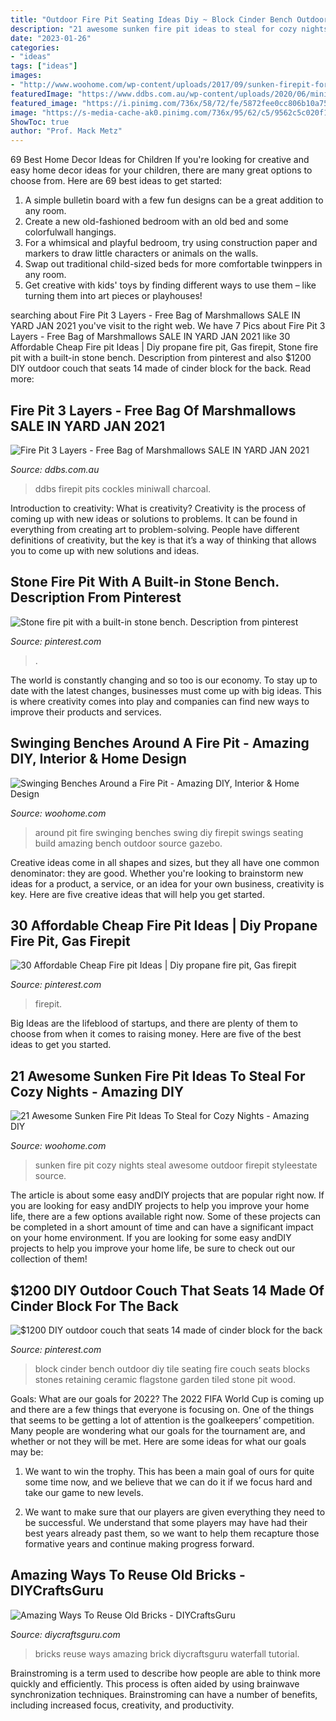 ```yaml
---
title: "Outdoor Fire Pit Seating Ideas Diy ~ Block Cinder Bench Outdoor Diy Tile Seating Fire Couch Seats Blocks Stones Retaining Ceramic Flagstone Garden Tiled Stone Pit Wood"
description: "21 awesome sunken fire pit ideas to steal for cozy nights"
date: "2023-01-26"
categories:
- "ideas"
tags: ["ideas"]
images:
- "http://www.woohome.com/wp-content/uploads/2017/09/sunken-firepit-for-cozy-nights-7.jpg"
featuredImage: "https://www.ddbs.com.au/wp-content/uploads/2020/06/miniwall-firepit-oatmeal-charcoal-peter-scaled.jpg"
featured_image: "https://i.pinimg.com/736x/58/72/fe/5872fee0cc806b10a7580d6448280170.jpg"
image: "https://s-media-cache-ak0.pinimg.com/736x/95/62/c5/9562c5c020f101c044ca0d1998e82604.jpg"
ShowToc: true
author: "Prof. Mack Metz"
---
```



69 Best Home Decor Ideas for Children
If you're looking for creative and easy home decor ideas for your children, there are many great options to choose from. Here are 69 best ideas to get started: 
1. A simple bulletin board with a few fun designs can be a great addition to any room. 
2. Create a new old-fashioned bedroom with an old bed and some colorfulwall hangings. 
3. For a whimsical and playful bedroom, try using construction paper and markers to draw little characters or animals on the walls. 
4. Swap out traditional child-sized beds for more comfortable twinppers in any room. 
5. Get creative with kids' toys by finding different ways to use them – like turning them into art pieces or playhouses! 

	

		
searching about Fire Pit 3 Layers - Free Bag of Marshmallows SALE IN YARD JAN 2021 you've visit to the right web. We have 7 Pics about Fire Pit 3 Layers - Free Bag of Marshmallows SALE IN YARD JAN 2021 like 30 Affordable Cheap Fire pit Ideas | Diy propane fire pit, Gas firepit, Stone fire pit with a built-in stone bench. Description from pinterest and also $1200 DIY outdoor couch that seats 14 made of cinder block for the back. Read more:
		
    
## Fire Pit 3 Layers - Free Bag Of Marshmallows SALE IN YARD JAN 2021

<img loading=lazy src="https://www.ddbs.com.au/wp-content/uploads/2020/06/miniwall-firepit-oatmeal-charcoal-peter-scaled.jpg" onerror="this.onerror=null;this.src='https://tse4.mm.bing.net/th?id=OIP.Gj1LLh2QB9ZpZCBGnrUzigHaHL&amp;pid=15.1';" alt="Fire Pit 3 Layers - Free Bag of Marshmallows SALE IN YARD JAN 2021">

_Source: ddbs.com.au_

>ddbs firepit pits cockles miniwall charcoal. 

	

Introduction to creativity: What is creativity?
Creativity is the process of coming up with new ideas or solutions to problems. It can be found in everything from creating art to problem-solving. People have different definitions of creativity, but the key is that it’s a way of thinking that allows you to come up with new solutions and ideas.

    
## Stone Fire Pit With A Built-in Stone Bench. Description From Pinterest

<img loading=lazy src="https://i.pinimg.com/736x/3b/90/7d/3b907d38f33c8f9edf5c46eeaee29e09--backyard-fire-pits-outdoor-fire-pits.jpg" onerror="this.onerror=null;this.src='https://tse3.mm.bing.net/th?id=OIP.Wv9tAg6yd27wgyaau3xm8ADYEg&amp;pid=15.1';" alt="Stone fire pit with a built-in stone bench. Description from pinterest">

_Source: pinterest.com_

>. 

	

The world is constantly changing and so too is our economy. To stay up to date with the latest changes, businesses must come up with big ideas. This is where creativity comes into play and companies can find new ways to improve their products and services.

    
## Swinging Benches Around A Fire Pit - Amazing DIY, Interior &amp; Home Design

<img loading=lazy src="http://www.woohome.com/wp-content/uploads/2014/10/swing-around-a-firepit-6.jpg" onerror="this.onerror=null;this.src='https://tse3.mm.bing.net/th?id=OIP.ePAbQJdGSrrG3Yj_ScOBlgHaFY&amp;pid=15.1';" alt="Swinging Benches Around a Fire Pit - Amazing DIY, Interior &amp; Home Design">

_Source: woohome.com_

>around pit fire swinging benches swing diy firepit swings seating build amazing bench outdoor source gazebo. 

	

Creative ideas come in all shapes and sizes, but they all have one common denominator: they are good. Whether you're looking to brainstorm new ideas for a product, a service, or an idea for your own business, creativity is key. Here are five creative ideas that will help you get started.

    
## 30 Affordable Cheap Fire Pit Ideas | Diy Propane Fire Pit, Gas Firepit

<img loading=lazy src="https://i.pinimg.com/736x/58/72/fe/5872fee0cc806b10a7580d6448280170.jpg" onerror="this.onerror=null;this.src='https://tse1.mm.bing.net/th?id=OIP.MiZQbzS3NuVYmW1xrZ0qIgHaLH&amp;pid=15.1';" alt="30 Affordable Cheap Fire pit Ideas | Diy propane fire pit, Gas firepit">

_Source: pinterest.com_

>firepit. 

	

Big Ideas are the lifeblood of startups, and there are plenty of them to choose from when it comes to raising money. Here are five of the best ideas to get you started.

    
## 21 Awesome Sunken Fire Pit Ideas To Steal For Cozy Nights - Amazing DIY

<img loading=lazy src="http://www.woohome.com/wp-content/uploads/2017/09/sunken-firepit-for-cozy-nights-7.jpg" onerror="this.onerror=null;this.src='https://tse3.mm.bing.net/th?id=OIP.ABRIuNq92EtkkGhfLnp0wwHaK8&amp;pid=15.1';" alt="21 Awesome Sunken Fire Pit Ideas To Steal for Cozy Nights - Amazing DIY">

_Source: woohome.com_

>sunken fire pit cozy nights steal awesome outdoor firepit styleestate source. 

	

The article is about some easy andDIY projects that are popular right now.
If you are looking for easy andDIY projects to help you improve your home life, there are a few options available right now. Some of these projects can be completed in a short amount of time and can have a significant impact on your home environment. If you are looking for some easy andDIY projects to help you improve your home life, be sure to check out our collection of them!

    
## $1200 DIY Outdoor Couch That Seats 14 Made Of Cinder Block For The Back

<img loading=lazy src="https://s-media-cache-ak0.pinimg.com/736x/95/62/c5/9562c5c020f101c044ca0d1998e82604.jpg" onerror="this.onerror=null;this.src='https://tse3.mm.bing.net/th?id=OIP.pJ6NYMs4GA7Ukt8sPu9ipAHaFj&amp;pid=15.1';" alt="$1200 DIY outdoor couch that seats 14 made of cinder block for the back">

_Source: pinterest.com_

>block cinder bench outdoor diy tile seating fire couch seats blocks stones retaining ceramic flagstone garden tiled stone pit wood. 

	

Goals: What are our goals for 2022?
The 2022 FIFA World Cup is coming up and there are a few things that everyone is focusing on. One of the things that seems to be getting a lot of attention is the goalkeepers’ competition. Many people are wondering what our goals for the tournament are, and whether or not they will be met. Here are some ideas for what our goals may be: 
1) We want to win the trophy. This has been a main goal of ours for quite some time now, and we believe that we can do it if we focus hard and take our game to new levels. 

2) We want to make sure that our players are given everything they need to be successful. We understand that some players may have had their best years already past them, so we want to help them recapture those formative years and continue making progress forward.

    
## Amazing Ways To Reuse Old Bricks - DIYCraftsGuru

<img loading=lazy src="https://www.diycraftsguru.com/wp-content/uploads/2016/08/05-reuse-old-bricks.jpg" onerror="this.onerror=null;this.src='https://tse2.mm.bing.net/th?id=OIP.xKDdAGfkVDWOIUQh0k9kfAHaOX&amp;pid=15.1';" alt="Amazing Ways To Reuse Old Bricks - DIYCraftsGuru">

_Source: diycraftsguru.com_

>bricks reuse ways amazing brick diycraftsguru waterfall tutorial. 

	

Brainstroming is a term used to describe how people are able to think more quickly and efficiently. This process is often aided by using brainwave synchronization techniques. Brainstroming can have a number of benefits, including increased focus, creativity, and productivity.


